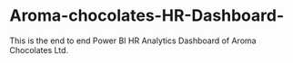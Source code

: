 # Aroma-chocolates-HR-Dashboard-
This is the end to end Power BI HR Analytics Dashboard of Aroma Chocolates Ltd.
